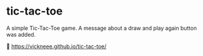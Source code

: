 # tic-tac-toe
A simple Tic-Tac-Toe game. A message about a draw and play again button was added.

🔗 https://vickneee.github.io/tic-tac-toe/

